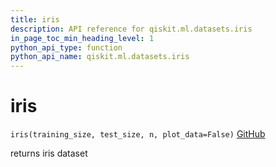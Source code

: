 ```yaml
---
title: iris
description: API reference for qiskit.ml.datasets.iris
in_page_toc_min_heading_level: 1
python_api_type: function
python_api_name: qiskit.ml.datasets.iris
---
```


# iris

<span id="qiskit.ml.datasets.iris" />

`iris(training_size, test_size, n, plot_data=False)` [GitHub](https://github.com/qiskit-community/qiskit-aqua/tree/stable/0.7/qiskit/ml/datasets/iris.py "view source code")

returns iris dataset

